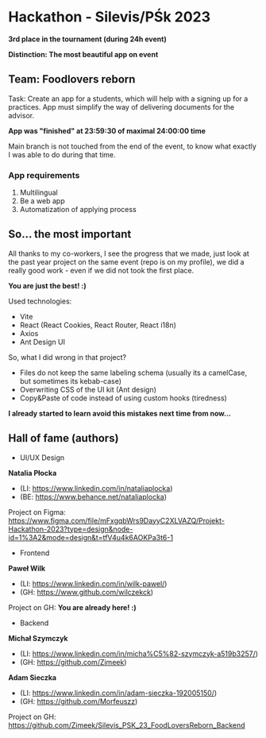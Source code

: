 # Hackathon - Silevis/PŚk 2023
**3rd place in the tournament (during 24h event)**

**Distinction: The most beautiful app on event**
## Team: Foodlovers reborn 
Task: Create an app for a students, which will help with a signing up for a practices. App must simplify the way of delivering documents for the advisor.

**App was "finished" at 23:59:30 of maximal 24:00:00 time**

Main branch is not touched from the end of the event, to know what exactly I was able to do during that time.

### App requirements
1. Multilingual
2. Be a web app
3. Automatization of applying process

## So... the most important
All thanks to my co-workers, I see the progress that we made, just look at the past year project on the same event (repo is on my profile), we did a really good work - even if we did not took the first place. 

**You are just the best! :)**

Used technologies:
- Vite
- React (React Cookies, React Router, React i18n)
- Axios
- Ant Design UI

So, what I did wrong in that project?
- Files do not keep the same labeling schema (usually its a camelCase, but sometimes its kebab-case)
- Overwriting CSS of the UI kit (Ant design)
- Copy&Paste of code instead of using custom hooks (tiredness)

**I already started to learn avoid this mistakes next time from now...**

## Hall of fame (authors)
- UI/UX Design

**Natalia Płocka**
- (LI: https://www.linkedin.com/in/nataliaplocka)
- (BE: https://www.behance.net/nataliaplocka)

Project on Figma: https://www.figma.com/file/mFxgqbWrs9DayyC2XLVAZQ/Projekt-Hackathon-2023?type=design&node-id=1%3A2&mode=design&t=tfV4u4k6AOKPa3t6-1

- Frontend

**Paweł Wilk**
- (LI: https://www.linkedin.com/in/wilk-pawel/)
- (GH: https://www.github.com/wilczekck)

Project on GH: **You are already here! :)**

- Backend

**Michał Szymczyk**
- (LI: https://www.linkedin.com/in/micha%C5%82-szymczyk-a519b3257/)
- (GH: https://github.com/Zimeek)

**Adam Sieczka**
- (LI: https://www.linkedin.com/in/adam-sieczka-192005150/)
- (GH: https://github.com/Morfeuszz)


Project on GH: https://github.com/Zimeek/Silevis_PSK_23_FoodLoversReborn_Backend
